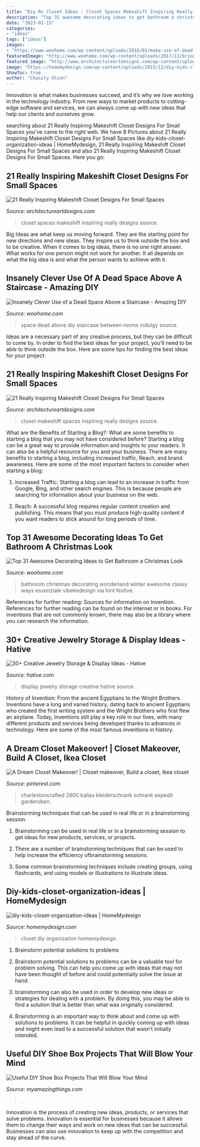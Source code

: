 ```yaml
---
title: "Diy Rv Closet Ideas : Closet Spaces Makeshift Inspiring Really Designs Source"
description: "Top 31 awesome decorating ideas to get bathroom a christmas look"
date: "2023-01-13"
categories:
- "ideas"
tags: ["ideas"]
images:
- "https://www.woohome.com/wp-content/uploads/2016/01/make-use-of-dead-space-5.jpg"
featuredImage: "http://www.woohome.com/wp-content/uploads/2017/11/bring-christmas-spirit-into-bathroom-9.jpg"
featured_image: "http://www.architectureartdesigns.com/wp-content/uploads/2016/05/3-34.jpg"
image: "https://homemydesign.com/wp-content/uploads/2015/12/diy-kids-closet-organization-ideas.jpg"
ShowToc: true
author: "Chasity Olson"
---
```



Innovation is what makes businesses succeed, and it’s why we love working in the technology industry. From new ways to market products to cutting-edge software and services, we can always come up with new ideas that help our clients and ourselves grow.

	

		
searching about 21 Really Inspiring Makeshift Closet Designs For Small Spaces you've came to the right web. We have 8 Pictures about 21 Really Inspiring Makeshift Closet Designs For Small Spaces like diy-kids-closet-organization-ideas | HomeMydesign, 21 Really Inspiring Makeshift Closet Designs For Small Spaces and also 21 Really Inspiring Makeshift Closet Designs For Small Spaces. Here you go:
		
    
## 21 Really Inspiring Makeshift Closet Designs For Small Spaces

<img loading=lazy src="http://www.architectureartdesigns.com/wp-content/uploads/2016/05/3-34.jpg" onerror="this.onerror=null;this.src='https://tse2.mm.bing.net/th?id=OIP.xoGDyX-zKtQJX8swIz77oAHaLJ&amp;pid=15.1';" alt="21 Really Inspiring Makeshift Closet Designs For Small Spaces">

_Source: architectureartdesigns.com_

>closet spaces makeshift inspiring really designs source. 

	

Big Ideas are what keep us moving forward. They are the starting point for new directions and new ideas. They inspire us to think outside the box and to be creative. When it comes to big ideas, there is no one right answer. What works for one person might not work for another. It all depends on what the big idea is and what the person wants to achieve with it.

    
## Insanely Clever Use Of A Dead Space Above A Staircase - Amazing DIY

<img loading=lazy src="https://www.woohome.com/wp-content/uploads/2016/01/make-use-of-dead-space-5.jpg" onerror="this.onerror=null;this.src='https://tse2.mm.bing.net/th?id=OIP.Ps-lhhuBTjhdcuV72T0kTwHaJ4&amp;pid=15.1';" alt="Insanely Clever Use of a Dead Space Above a Staircase - Amazing DIY">

_Source: woohome.com_

>space dead above diy staircase between rooms indulgy source. 

	

Ideas are a necessary part of any creative process, but they can be difficult to come by. In order to find the best ideas for your project, you'll need to be able to think outside the box. Here are some tips for finding the best ideas for your project: 

    
## 21 Really Inspiring Makeshift Closet Designs For Small Spaces

<img loading=lazy src="https://www.architectureartdesigns.com/wp-content/uploads/2016/05/18-24.jpg" onerror="this.onerror=null;this.src='https://tse3.mm.bing.net/th?id=OIP.fJIKi_PlYMwNexIjNuyMwwHaLH&amp;pid=15.1';" alt="21 Really Inspiring Makeshift Closet Designs For Small Spaces">

_Source: architectureartdesigns.com_

>closet makeshift spaces inspiring really designs source. 

	

What are the Benefits of Starting a Blog?: What are some benefits to starting a blog that you may not have considered before?
Starting a blog can be a great way to provide information and insights to your readers. It can also be a helpful resource for you and your business. There are many benefits to starting a blog, including increased traffic, Reach, and brand awareness. Here are some of the most important factors to consider when starting a blog: 
1. Increased Traffic: Starting a blog can lead to an increase in traffic from Google, Bing, and other search engines. This is because people are searching for information about your business on the web. 

2. Reach: A successful blog requires regular content creation and publishing. This means that you must produce high-quality content if you want readers to stick around for long periods of time.

    
## Top 31 Awesome Decorating Ideas To Get Bathroom A Christmas Look

<img loading=lazy src="http://www.woohome.com/wp-content/uploads/2017/11/bring-christmas-spirit-into-bathroom-9.jpg" onerror="this.onerror=null;this.src='https://tse1.mm.bing.net/th?id=OIP.UtG9ySwmUnftYymts2_JggHaLG&amp;pid=15.1';" alt="Top 31 Awesome Decorating Ideas to Get Bathroom a Christmas Look">

_Source: woohome.com_

>bathroom christmas decorating wonderland winter awesome classy ways essenziale vibekedesign via hint festive. 

	

References for further reading: Sources for information on Invention.
References for further reading can be found on the internet or in books. For inventions that are not commonly known, there may also be a library where you can research the information.

    
## 30+ Creative Jewelry Storage &amp; Display Ideas - Hative

<img loading=lazy src="https://hative.com/wp-content/uploads/2015/01/jewelry-storage-display-ideas/22-jewelry-storage-display-ideas.jpg" onerror="this.onerror=null;this.src='https://tse2.mm.bing.net/th?id=OIP.QTYojMsHxAUaXdXwJ7jSrwHaLK&amp;pid=15.1';" alt="30+ Creative Jewelry Storage &amp; Display Ideas - Hative">

_Source: hative.com_

>display jewelry storage creative hative source. 

	

History of Invention: From the ancient Egyptians to the Wright Brothers
Inventions have a long and varied history, dating back to ancient Egyptians who created the first writing system and the Wright Brothers who first flew an airplane. Today, inventions still play a key role in our lives, with many different products and services being developed thanks to advances in technology. Here are some of the most famous inventions in history.

    
## A Dream Closet Makeover! | Closet Makeover, Build A Closet, Ikea Closet

<img loading=lazy src="https://i.pinimg.com/736x/83/08/94/830894fa3cebb71e10147ae68c2ee125--ikea-closet-hack-closet-hacks.jpg" onerror="this.onerror=null;this.src='https://tse1.mm.bing.net/th?id=OIP.MZ5Jplp-o5g5iAvtJlbT1wHaJ4&amp;pid=15.1';" alt="A Dream Closet Makeover! | Closet makeover, Build a closet, Ikea closet">

_Source: pinterest.com_

>charlestoncrafted 2900 kallax kleiderschrank schrank expedit garderoben. 

	

Brainstorming techniques that can be used in real life or in a brainstorming session.
1. Brainstorming can be used in real life or in a brainstorming session to get ideas for new products, services, or projects.
2. There are a number of brainstorming techniques that can be used to help increase the efficiency ofbrainstorming sessions.

3. Some common brainstorming techniques include creating groups, using flashcards, and using models or illustrations to illustrate ideas.

    
## Diy-kids-closet-organization-ideas | HomeMydesign

<img loading=lazy src="https://homemydesign.com/wp-content/uploads/2015/12/diy-kids-closet-organization-ideas.jpg" onerror="this.onerror=null;this.src='https://tse1.mm.bing.net/th?id=OIP.yYpspr1RetT4Sd-WcwkpkAHaLH&amp;pid=15.1';" alt="diy-kids-closet-organization-ideas | HomeMydesign">

_Source: homemydesign.com_

>closet diy organization homemydesign. 

	

1. Brainstorm potential solutions to problems
1. Brainstorm potential solutions to problems can be a valuable tool for problem solving. This can help you come up with ideas that may not have been thought of before and could potentially solve the issue at hand.
2. brainstorming can also be used in order to develop new ideas or strategies for dealing with a problem. By doing this, you may be able to find a solution that is better than what was originally considered.

3. Brainstorming is an important way to think about and come up with solutions to problems. It can be helpful in quickly coming up with ideas and might even lead to a successful solution that wasn’t initially intended.

    
## Useful DIY Shoe Box Projects That Will Blow Your Mind

<img loading=lazy src="https://myamazingthings.com/wp-content/uploads/2016/11/0c1b4c0fde85179266291affb8d701b4.jpg" onerror="this.onerror=null;this.src='https://tse2.mm.bing.net/th?id=OIP.e1pr2XwY3SqK_ODACgKnGwHaJ3&amp;pid=15.1';" alt="Useful DIY Shoe Box Projects That Will Blow Your Mind">

_Source: myamazingthings.com_

>. 

	

Innovation is the process of creating new ideas, products, or services that solve problems. Innovation is essential for businesses because it allows them to change their ways and work on new ideas that can be successful. Businesses can also use innovation to keep up with the competition and stay ahead of the curve.

